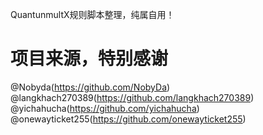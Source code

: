 QuantunmultX规则脚本整理，纯属自用！


# 项目来源，特别感谢
@Nobyda(https://github.com/NobyDa)
@langkhach270389(https://github.com/langkhach270389)
@yichahucha(https://github.com/yichahucha)
@onewayticket255(https://github.com/onewayticket255)